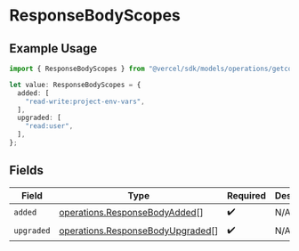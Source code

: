 # ResponseBodyScopes

## Example Usage

```typescript
import { ResponseBodyScopes } from "@vercel/sdk/models/operations/getconfigurations.js";

let value: ResponseBodyScopes = {
  added: [
    "read-write:project-env-vars",
  ],
  upgraded: [
    "read:user",
  ],
};
```

## Fields

| Field                                                                                | Type                                                                                 | Required                                                                             | Description                                                                          |
| ------------------------------------------------------------------------------------ | ------------------------------------------------------------------------------------ | ------------------------------------------------------------------------------------ | ------------------------------------------------------------------------------------ |
| `added`                                                                              | [operations.ResponseBodyAdded](../../models/operations/responsebodyadded.md)[]       | :heavy_check_mark:                                                                   | N/A                                                                                  |
| `upgraded`                                                                           | [operations.ResponseBodyUpgraded](../../models/operations/responsebodyupgraded.md)[] | :heavy_check_mark:                                                                   | N/A                                                                                  |